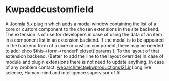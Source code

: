 # Kwpaddcustomfield
A Joomla 5.x plugin which adds a modal window containing the list of a core or custom component to the chosen extensions in the site backend.
The extension is of use for developers in case of using the data of an item in a component list in an extension backend.
If the modal is to be appeared in the backend form of a core or custom component, there may be needed to add:
 ehco $this->form->renderFieldset('params');
To the layout of that extension backend. (Better to add the line to the layout override)
In case of module and plugin extensions there is not need to update anything.
In case of any problem contact:
webarchitect@kwproductions121.ir
Long live science, Human mind and intelligence supervisor of AI

